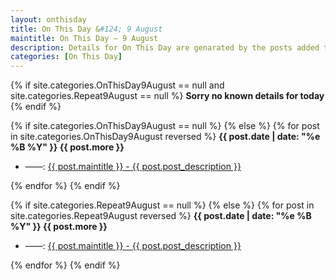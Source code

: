 ```yaml
---
layout: onthisday
title: On This Day &#124; 9 August
maintitle: On This Day — 9 August
description: Details for On This Day are genarated by the posts added to the website so the content is subject to changes/updates over time.
categories: [On This Day]
---
```


{% if site.categories.OnThisDay9August == null and site.categories.Repeat9August == null %}
<strong>Sorry no known details for today</strong>
{% endif %}

{% if site.categories.OnThisDay9August == null %}
{% else %}
{% for post in site.categories.OnThisDay9August reversed %}
<strong>{{ post.date | date: "%e %B %Y" }} {{ post.more }}</strong>
<ul>
<li> ——: <a href="{{ post.url }}">{{ post.maintitle }} - {{ post.post_description }}</a></li>
</ul>
{% endfor %}
{% endif %}

{% if site.categories.Repeat9August == null %}
{% else %}
{% for post in site.categories.Repeat9August reversed %}
<strong>{{ post.date | date: "%e %B %Y" }} {{ post.more }}</strong>
<ul>
<li> ——: <a href="{{ post.url }}">{{ post.maintitle }} - {{ post.post_description }}</a></li>
</ul>
{% endfor %}
{% endif %}

